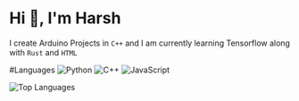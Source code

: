 # Hi 👋, I'm Harsh
I create Arduino Projects in `C++` and I am currently learning Tensorflow along with `Rust` and `HTML` 

#Languages
![Python](https://img.shields.io/badge/-Python-000?&logo=Python)
![C++](https://img.shields.io/badge/-C++-000?&logo=c%2b%2b&logoColor=00599C)
![JavaScript](https://img.shields.io/badge/-Html-000?&logo=HTML)

![Top Languages](https://github-readme-stats.vercel.app/api/top-langs/?username=futureslinky&hide=TeX&layout=compact)
